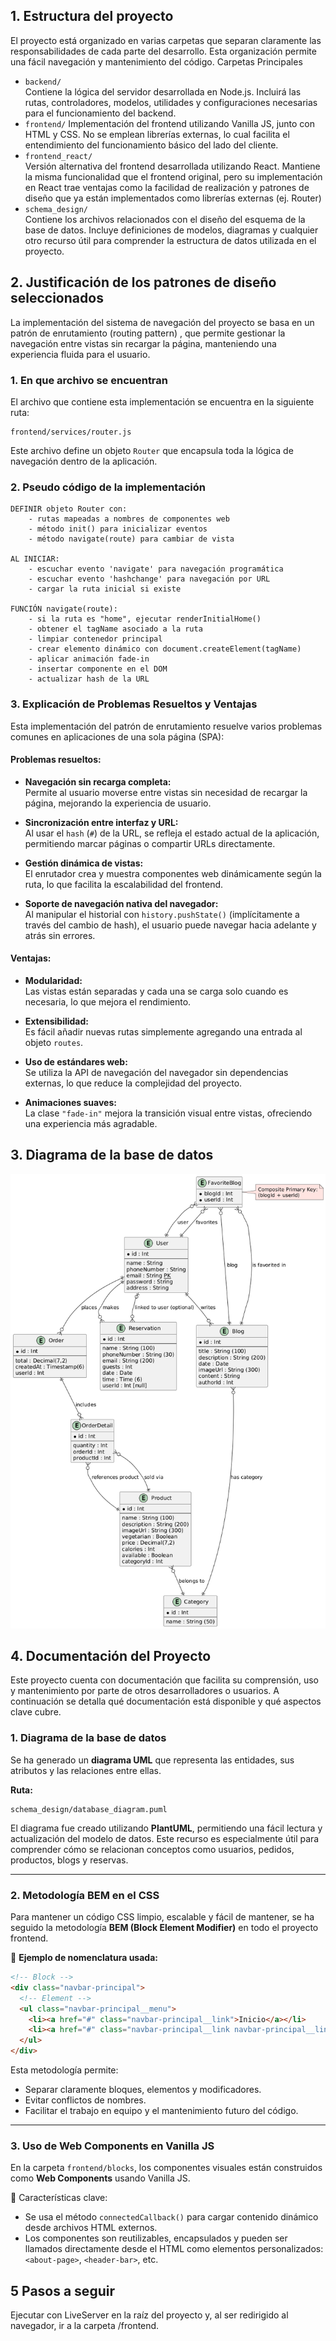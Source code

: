 ## 1. Estructura del proyecto
El proyecto está organizado en varias carpetas que separan claramente las responsabilidades de cada parte del desarrollo. Esta organización permite una fácil navegación y mantenimiento del código.
Carpetas Principales
- `backend/`  
Contiene la lógica del servidor desarrollada en Node.js. Incluirá las rutas, controladores, modelos, utilidades y configuraciones necesarias para el funcionamiento del backend.
- `frontend/` 
Implementación del frontend utilizando Vanilla JS, junto con HTML y CSS. No se emplean librerías externas, lo cual facilita el entendimiento del funcionamiento básico del lado del cliente.
- `frontend_react/`  
Versión alternativa del frontend desarrollada utilizando React. Mantiene la misma funcionalidad que el frontend original, pero su implementación en React trae ventajas como la facilidad de realización y patrones de diseño que ya están implementados como librerías externas (ej. Router)
- `schema_design/`  
Contiene los archivos relacionados con el diseño del esquema de la base de datos. Incluye definiciones de modelos, diagramas y cualquier otro recurso útil para comprender la estructura de datos utilizada en el proyecto.

## 2. Justificación de los patrones de diseño seleccionados  
La implementación del sistema de navegación del proyecto se basa en un patrón de enrutamiento (routing pattern) , que permite gestionar la navegación entre vistas sin recargar la página, manteniendo una experiencia fluida para el usuario.
### 1. En que archivo se encuentran  
El archivo que contiene esta implementación se encuentra en la siguiente ruta:
```
frontend/services/router.js
```
Este archivo define un objeto `Router` que encapsula toda la lógica de navegación dentro de la aplicación.

### 2. Pseudo código de la implementación
```text
DEFINIR objeto Router con:
    - rutas mapeadas a nombres de componentes web
    - método init() para inicializar eventos
    - método navigate(route) para cambiar de vista

AL INICIAR:
    - escuchar evento 'navigate' para navegación programática
    - escuchar evento 'hashchange' para navegación por URL
    - cargar la ruta inicial si existe

FUNCIÓN navigate(route):
    - si la ruta es "home", ejecutar renderInitialHome()
    - obtener el tagName asociado a la ruta
    - limpiar contenedor principal
    - crear elemento dinámico con document.createElement(tagName)
    - aplicar animación fade-in
    - insertar componente en el DOM
    - actualizar hash de la URL
```

### 3. Explicación de Problemas Resueltos y Ventajas

Esta implementación del patrón de enrutamiento resuelve varios problemas comunes en aplicaciones de una sola página (SPA):

#### Problemas resueltos:

- **Navegación sin recarga completa:**  
  Permite al usuario moverse entre vistas sin necesidad de recargar la página, mejorando la experiencia de usuario.

- **Sincronización entre interfaz y URL:**  
  Al usar el `hash` (`#`) de la URL, se refleja el estado actual de la aplicación, permitiendo marcar páginas o compartir URLs directamente.

- **Gestión dinámica de vistas:**  
  El enrutador crea y muestra componentes web dinámicamente según la ruta, lo que facilita la escalabilidad del frontend.

- **Soporte de navegación nativa del navegador:**  
  Al manipular el historial con `history.pushState()` (implícitamente a través del cambio de hash), el usuario puede navegar hacia adelante y atrás sin errores.

#### Ventajas:

- **Modularidad:**  
  Las vistas están separadas y cada una se carga solo cuando es necesaria, lo que mejora el rendimiento.

- **Extensibilidad:**  
  Es fácil añadir nuevas rutas simplemente agregando una entrada al objeto `routes`.

- **Uso de estándares web:**  
  Se utiliza la API de navegación del navegador sin dependencias externas, lo que reduce la complejidad del proyecto.

- **Animaciones suaves:**  
  La clase `"fade-in"` mejora la transición visual entre vistas, ofreciendo una experiencia más agradable.


## 3. Diagrama de la base de datos  
![alt text](image.png)

## 4. Documentación del Proyecto

Este proyecto cuenta con documentación que facilita su comprensión, uso y mantenimiento por parte de otros desarrolladores o usuarios. A continuación se detalla qué documentación está disponible y qué aspectos clave cubre.

### 1. Diagrama de la base de datos

Se ha generado un **diagrama UML** que representa las entidades, sus atributos y las relaciones entre ellas.

**Ruta:**  
```
schema_design/database_diagram.puml
```

El diagrama fue creado utilizando **PlantUML**, permitiendo una fácil lectura y actualización del modelo de datos. Este recurso es especialmente útil para comprender cómo se relacionan conceptos como usuarios, pedidos, productos, blogs y reservas.

---

### 2. Metodología BEM en el CSS

Para mantener un código CSS limpio, escalable y fácil de mantener, se ha seguido la metodología **BEM (Block Element Modifier)** en todo el proyecto frontend.

📌 **Ejemplo de nomenclatura usada:**

```html
<!-- Block -->
<div class="navbar-principal">
  <!-- Element -->
  <ul class="navbar-principal__menu">
    <li><a href="#" class="navbar-principal__link">Inicio</a></li>
    <li><a href="#" class="navbar-principal__link navbar-principal__link--active">Sobre nosotros</a></li>
  </ul>
</div>
```

Esta metodología permite:
- Separar claramente bloques, elementos y modificadores.
- Evitar conflictos de nombres.
- Facilitar el trabajo en equipo y el mantenimiento futuro del código.

---

### 3. Uso de Web Components en Vanilla JS

En la carpeta `frontend/blocks`, los componentes visuales están construidos como **Web Components** usando Vanilla JS.

📌 Características clave:
- Se usa el método `connectedCallback()` para cargar contenido dinámico desde archivos HTML externos.
- Los componentes son reutilizables, encapsulados y pueden ser llamados directamente desde el HTML como elementos personalizados: `<about-page>`, `<header-bar>`, etc.


## 5 Pasos a seguir  
Ejecutar con LiveServer en la raíz del proyecto y, al ser redirigido al navegador, ir a la carpeta /frontend. 
